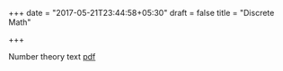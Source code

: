 +++
date = "2017-05-21T23:44:58+05:30"
draft = false
title = "Discrete Math"

+++

Number theory text [pdf](/Discrete/NT.pdf)